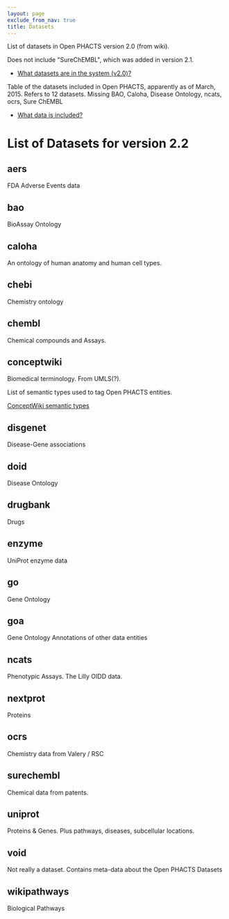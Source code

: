 ```yaml
---
layout: page
exclude_from_nav: true
title: Datasets
---
```


List of datasets in Open PHACTS version 2.0 (from wiki).

Does not include "SureChEMBL", which was added in version 2.1.

* [What datasets are in the system (v2.0)?](
http://support.openphacts.org/support/solutions/articles/131704-what-data-is-in-the-system-exactly-what-are-the-versions-of-data-sources-)

Table of the datasets included in Open PHACTS, apparently as of March, 2015. Refers to 12 datasets.
Missing BAO, Caloha, Disease Ontology, ncats, ocrs, Sure ChEMBL

* [What data is included?](http://www.openphacts.org/2/sci/data.html)


# List of Datasets for version 2.2

## aers

FDA Adverse Events data


## bao

BioAssay Ontology


## caloha

An ontology of human anatomy and human cell types.


## chebi

Chemistry ontology


## chembl

Chemical compounds and Assays.


## conceptwiki

Biomedical terminology.  From UMLS(?).

List of semantic types used to tag Open PHACTS entities.

[ConceptWiki semantic types](
  http://support.openphacts.org/support/solutions/articles/169690-conceptwiki-uuids-for-most-frequent-semantic-tags)


## disgenet

Disease-Gene associations


## doid

Disease Ontology


## drugbank

Drugs


## enzyme

UniProt enzyme data


## go

Gene Ontology


## goa

Gene Ontology Annotations of other data entities


## ncats

Phenotypic Assays. The Lilly OIDD data.


## nextprot

Proteins


## ocrs

Chemistry data from Valery / RSC


## surechembl

Chemical data from patents.


## uniprot

Proteins & Genes.  Plus pathways, diseases, subcellular locations.


## void

Not really a dataset.  Contains meta-data about the Open PHACTS Datasets


## wikipathways

Biological Pathways
